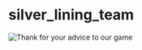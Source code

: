# silver_lining_team

![Thank for your advice to our game](https://github.com/hero123457/silver_lining_team/issues)
